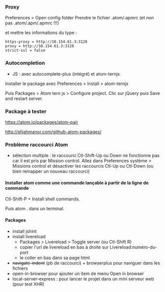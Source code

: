 
### Proxy

Preferences > Open config folder
Prendre le fichier .atom/.apmrc (et non pas .atom/.apm/.apmrc !!!)

et mettre les informations du type : 
  
````
https-proxy = http://10.154.61.3:3128
proxy = http://10.154.61.3:3128
strict-ssl = false
````

### Autocompletion 

- JS : avec autocomplete-plus (intégré) et atom-ternjs. 

Installer le package avec Preferences > Install > atom-ternjs

Puis Packages > Atom tern js > Configure project. 
Clic sur jQuery puis Save and restart server.

### Package à tester

https://atom.io/packages/atom-pair

http://elijahmanor.com/github-atom-packages/

### Problème raccourci Atom

- sélection multiple : le raccourci Ctl-Shift-Up ou Down ne fonctionne pas car il est pris par Mission control. Allez dans Preferences système > Missions control et désactiver les raccourcis Ctl-Up ou Ctl-Down (ou bien remapper un nouveau raccourci)

#### Installer atom comme une commande lançable à partir de la ligne de commande

Ctl-Shift-P + Install shell commands. 

Puis atom . dans un terminal.

#### Packages

- install jshint
- install livereload
  - Packages > Livereload > Toggle server (ou Ctl-Shift R)
  - copier l'url de livereload en bas à droite sur Livereload:numéro-du-port
  - le coller en bas dans sa page html 
- ~~navigate-indent~~ (pb de raccourci) + browserplus pour naviguer dans les fichiers
- open-in-browser pour ajouter un item de menu Open in browser
- local-server-express : pour lancer le projet dans un mini serveur web (pour test XHR)
